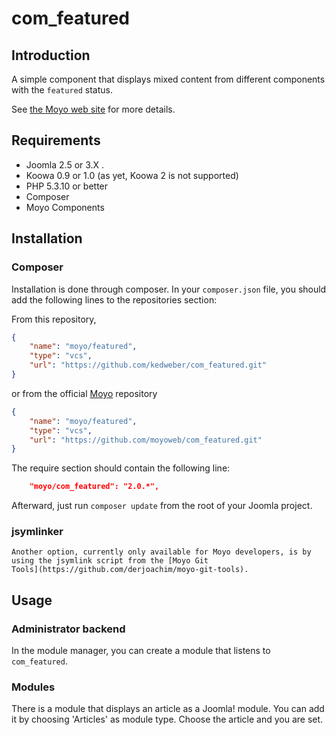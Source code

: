 # com_featured

## Introduction

A simple component that displays mixed content from different components with the `featured` status.

See [the Moyo web site](http://moyoweb.nl/) for more details.

## Requirements

* Joomla 2.5 or 3.X .
* Koowa 0.9 or 1.0 (as yet, Koowa 2 is not supported)
* PHP 5.3.10 or better
* Composer
* Moyo Components


## Installation

### Composer

Installation is done through composer. In your `composer.json` file, you should add the following lines to the repositories
section:

From this repository,

```json
{
	"name": "moyo/featured",
	"type": "vcs",
	"url": "https://github.com/kedweber/com_featured.git"
}
```

or from the official [Moyo](http://www.moyoweb.nl) repository

```json
{
	"name": "moyo/featured",
	"type": "vcs",
	"url": "https://github.com/moyoweb/com_featured.git"
}
```

The require section should contain the following line:

```json
	"moyo/com_featured": "2.0.*",
```

Afterward, just run `composer update` from the root of your Joomla project.

### jsymlinker

	Another option, currently only available for Moyo developers, is by using the jsymlink script from the [Moyo Git
	Tools](https://github.com/derjoachim/moyo-git-tools).

## Usage

### Administrator backend

In the module manager, you can create a module that listens to `com_featured`.

### Modules

There is a module that displays an article as a Joomla! module. You can add it by choosing 'Articles' as module type.
Choose the article and you are set.

